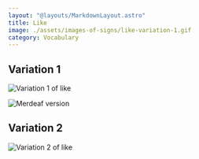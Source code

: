 ```yaml
---
layout: "@layouts/MarkdownLayout.astro"
title: Like
image: ./assets/images-of-signs/like-variation-1.gif
category: Vocabulary
---
```


## Variation 1

![Variation 1 of like](@signs/like-variation-1.gif)

![Merdeaf version](@signs/merdeaf-like-variation-1.png)

## Variation 2

![Variation 2 of like](@signs/like-variation-2.gif)
